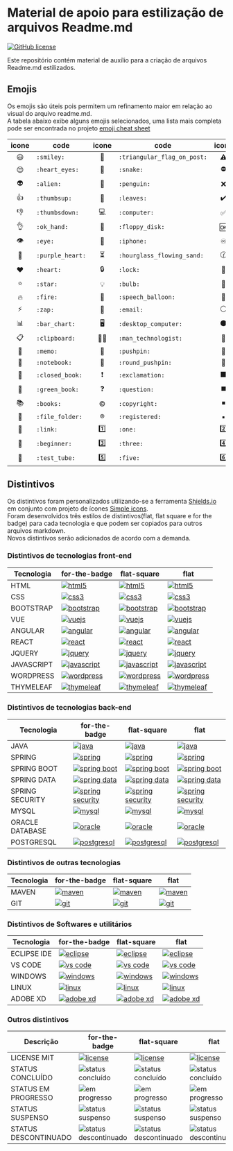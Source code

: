 # Material de apoio para estilização de arquivos Readme.md
<a href="https://opensource.org/licenses/MIT" target="_blank"><img alt="GitHub license" src="https://img.shields.io/github/license/CastroFilipe/readme-resources"></a>  

Este repositório contém material de auxílio para a criação de arquivos Readme.md estilizados.  

<h2>Emojis</h2>

Os emojis são úteis pois permitem um refinamento maior em relação ao visual do arquivo readme.md.  
A tabela abaixo exibe alguns emojis selecionados, uma lista mais completa pode ser encontrada no projeto [emoji cheat sheet](https://github.com/ikatyang/emoji-cheat-sheet)

| icone | code | icone | code | icone | code |
| :-: | - | :-: | - | :-: | - |
| :smiley: | `:smiley:` | :triangular_flag_on_post: | `:triangular_flag_on_post:` | :warning: | `:warning:` |
| :heart_eyes: | `:heart_eyes:` | :snake: | `:snake:` | :no_entry: | `:no_entry:` |
| :alien: | `:alien:` | :penguin: | `:penguin:` | :x: | `:x:` |
| :thumbsup: | `:thumbsup:` | :leaves: | `:leaves:` | :heavy_check_mark: | `:heavy_check_mark:` |
| :thumbsdown: | `:thumbsdown:` | :computer: | `:computer:` | :white_check_mark: | `:white_check_mark:` |
| :ok_hand: | `:ok_hand:` | :floppy_disk: | `:floppy_disk:` | :ok: | `:ok:` |
| :eye: | `:eye:` | :iphone: | `:iphone:` | :infinity: | `:infinity:` |
| :purple_heart: | `:purple_heart:` | :hourglass_flowing_sand: | `:hourglass_flowing_sand:` | :clock130: | `:clock130:` |
| :heart: | `:heart:` | :lock: | `:lock:` | :key: | `:key:` |
| :star:  | `:star:` | :bulb: | `:bulb:` | :red_circle: | `:red_circle:` |
| :fire:  | `:fire: ` | :speech_balloon:  | `:speech_balloon: ` | :large_blue_circle:  | `:large_blue_circle: ` |
| :zap: | `:zap:` | :email: | `:email:` | :white_circle: | `:white_circle:` |
| :bar_chart: | `:bar_chart:` | :desktop_computer:   | `:desktop_computer: ` | :black_circle: | `:black_circle:` |
| :clipboard: | `:clipboard:` |  :man_technologist:  | `:man_technologist:` | :large_blue_diamond: | `:large_blue_diamond:` |
| :memo: | `:memo:` |  :pushpin: | `:pushpin:` | :small_orange_diamond: | `:small_orange_diamond:` |
| :notebook: | `:notebook:` | :round_pushpin: | `:round_pushpin:` | :large_orange_diamond: | `:large_orange_diamond:` |
| :closed_book: | `:closed_book:` | :exclamation: | `:exclamation:` | :black_large_square: | `:black_large_square:` |
| :green_book: | `:green_book:` | :question: | `:question:` | :black_medium_square: | `:black_medium_square:` |
| :books: | `:books:` | :copyright: | `:copyright:` | :black_medium_small_square: | `:black_medium_small_square:` |
| :file_folder: | `:file_folder:` | :registered: | `:registered:` | :black_small_square: | `:black_small_square:` |
| :link: | `:link:` | :one: | `:one:` | :two: | `:two:` |
| :beginner: | `:beginner:` | :three: | `:three:` | :four: | `:four:` |
| :test_tube: | `:test_tube:` | :five: | `:five:` | :six: | `:six:` |

<h2>Distintivos</h2>

Os distintivos foram personalizados utilizando-se a ferramenta [Shields.io](https://shields.io/) em conjunto com projeto de ícones [Simple icons](https://simpleicons.org/).  
Foram desenvolvidos três estilos de distintivos(flat, flat square e for the badge) para cada tecnologia e que podem ser copiados para outros arquivos markdown.  
Novos distintivos serão adicionados de acordo com a demanda.

<h3>Distintivos de tecnologias front-end</h3>

<!--Início tecnologias front-end-->
<table>
    <thead>
        <tr>
            <th>Tecnologia</th>
            <th>for-the-badge</th>
            <th>flat-square</th>
            <th>flat</th>
        </tr>
    </thead>
    <tbody>
        <tr>
            <td valign="middle">
                HTML
            </td>
            <td valign="middle">
                <a href="https://www.w3.org/standards/webdesign/htmlcss" target="_blank"><img
                        src="https://img.shields.io/badge/HTML-MARKUP-brown?style=for-the-badge&logo=html5"
                        alt="html5"></a>
            </td>
            <td valign="middle">
                <a href="https://www.w3.org/standards/webdesign/htmlcss" target="_blank"><img
                        src="https://img.shields.io/badge/HTML-MARKUP-brown?style=flat-square&logo=html5"
                        alt="html5"></a>
            </td>
            <td valign="middle">
                <a href="https://www.w3.org/standards/webdesign/htmlcss" target="_blank"><img
                        src="https://img.shields.io/badge/HTML-MARKUP-brown?style=flat&logo=html5" alt="html5"></a>
            </td>
        </tr>
        <tr></tr>
        <tr>
            <td valign="middle">
                CSS
            </td>
            <td valign="middle">
                <a href="https://www.w3.org/standards/webdesign/htmlcss" target="_blank"><img
                        src="https://img.shields.io/badge/CSS-STYLE-blue?style=for-the-badge&logo=css3" alt="css3"></a>
            </td>
            <td valign="middle">
                <a href="https://www.w3.org/standards/webdesign/htmlcss" target="_blank"><img
                        src="https://img.shields.io/badge/CSS-STYLE-blue?style=flat-square&logo=css3" alt="css3"></a>
            </td>
            <td valign="middle">
                <a href="https://www.w3.org/standards/webdesign/htmlcss" target="_blank"><img
                        src="https://img.shields.io/badge/CSS-STYLE-blue?style=flat&logo=css3" alt="css3"></a>
            </td>
        </tr>
        <tr></tr>
        <tr>
            <td valign="middle">
                BOOTSTRAP
            </td>
            <td valign="middle">
                <a href="https://getbootstrap.com/" target="_blank"><img
                        src="https://img.shields.io/badge/BOOTSTRAP-CSS%20FRAMEWORK-6c37b8?style=for-the-badge&logo=bootstrap"
                        alt="bootstrap"></a>
            </td>
            <td valign="middle">
                <a href="https://getbootstrap.com/" target="_blank"><img
                        src="https://img.shields.io/badge/BOOTSTRAP-CSS%20FRAMEWORK-6c37b8?style=flat-square&logo=bootstrap"
                        alt="bootstrap"></a>
            </td>
            <td valign="middle">
                <a href="https://getbootstrap.com/" target="_blank"><img
                        src="https://img.shields.io/badge/BOOTSTRAP-CSS%20FRAMEWORK-6c37b8?style=flat&logo=bootstrap"
                        alt="bootstrap"></a>
            </td>
        </tr>
        <tr></tr>
        <tr>
            <td valign="middle">
                VUE
            </td>
            <td valign="middle">
                <a href="https://vuejs.org/" target="_blank"><img
                        src="https://img.shields.io/badge/VUE-FRAMEWORK-3fba84?style=for-the-badge&logo=vue.js"
                        alt="vuejs"></a>
            </td>
            <td valign="middle">
                <a href="https://vuejs.org/" target="_blank"><img
                        src="https://img.shields.io/badge/VUE-FRAMEWORK-3fba84?style=flat-square&logo=vue.js"
                        alt="vuejs"></a>
            </td>
            <td valign="middle">
                <a href="https://vuejs.org/" target="_blank"><img
                        src="https://img.shields.io/badge/VUE-FRAMEWORK-3fba84?style=flat&logo=vue.js" alt="vuejs"></a>
            </td>
        </tr>
        <tr></tr>
        <tr>
            <td valign="middle">
                ANGULAR
            </td>
            <td valign="middle">
                <a href="https://angular.io/" target="_blank"><img
                        src="https://img.shields.io/badge/ANGULAR-FRAMEWORK-dd0031?style=for-the-badge&logo=angular"
                        alt="angular"></a>
            </td>
            <td valign="middle">
                <a href="https://angular.io/" target="_blank"><img
                        src="https://img.shields.io/badge/ANGULAR-FRAMEWORK-dd0031?style=flat-square&logo=angular"
                        alt="angular"></a>
            </td>
            <td valign="middle">
                <a href="https://angular.io/" target="_blank"><img
                        src="https://img.shields.io/badge/ANGULAR-FRAMEWORK-dd0031?style=flat&logo=angular"
                        alt="angular"></a>
            </td>
        </tr>
        <tr></tr>
        <tr>
            <td valign="middle">
                REACT
            </td>
            <td valign="middle">
                <a href="https://reactjs.org/" target="_blank"><img
                        src="https://img.shields.io/badge/REACT-JS%20LIBRARY-59afc5?style=for-the-badge&logo=react"
                        alt="react"></a>
            </td>
            <td valign="middle">
                <a href="https://reactjs.org/" target="_blank"><img
                        src="https://img.shields.io/badge/REACT-JS%20LIBRARY-59afc5?style=flat-square&logo=react"
                        alt="react"></a>
            </td>
            <td valign="middle">
                <a href="https://reactjs.org/" target="_blank"><img
                        src="https://img.shields.io/badge/REACT-JS%20LIBRARY-59afc5?style=flat&logo=react"
                        alt="react"></a>
            </td>
        </tr>
        <tr></tr>
        <tr>
            <td valign="middle">
                JQUERY
            </td>
            <td valign="middle">
                <a href="https://jquery.com/" target="_blank"><img
                        src="http://img.shields.io/badge/JQUERY-JS%20LIBRARY-0b0b58?style=for-the-badge&logo=jquery"
                        alt="jquery"></a>
            </td>
            <td valign="middle">
                <a href="https://jquery.com/" target="_blank"><img
                        src="http://img.shields.io/badge/JQUERY-JS%20LIBRARY-0b0b58?style=flat-square&logo=jquery"
                        alt="jquery"></a>
            </td>
            <td valign="middle">
                <a href="https://jquery.com/" target="_blank"><img
                        src="http://img.shields.io/badge/JQUERY-JS%20LIBRARY-0b0b58?style=flat&logo=jquery"
                        alt="jquery"></a>
            </td>
        </tr>
        <tr></tr>
        <tr>
            <td valign="middle">
                JAVASCRIPT
            </td>
            <td valign="middle">
                <a href="https://developer.mozilla.org/pt-BR/docs/Web/JavaScript" target="_blank"><img
                        src="https://img.shields.io/badge/JAVASCRIPT-PROGRAMMING-dbc412?style=for-the-badge&logo=javascript"
                        alt="javascript"></a>
            </td>
            <td valign="middle">
                <a href="https://developer.mozilla.org/pt-BR/docs/Web/JavaScript" target="_blank"><img
                        src="https://img.shields.io/badge/JAVASCRIPT-PROGRAMMING-dbc412?style=flat-square&logo=javascript"
                        alt="javascript"></a>
            </td>
            <td valign="middle">
                <a href="https://developer.mozilla.org/pt-BR/docs/Web/JavaScript" target="_blank"><img
                        src="https://img.shields.io/badge/JAVASCRIPT-PROGRAMMING-dbc412?style=flat&logo=javascript"
                        alt="javascript"></a>
            </td>
        </tr>
        <tr></tr>
        <tr>
            <td valign="middle">
                WORDPRESS
            </td>
            <td valign="middle">
                <a href="https://wordpress.com/" target="_blank"><img
                        src="https://img.shields.io/badge/WORDPRESS-TOOLS-f7941e?style=for-the-badge&logo=wordpress"
                        alt="wordpress"></a>
            </td>
            <td valign="middle">
                <a href="https://wordpress.com/" target="_blank"><img
                        src="https://img.shields.io/badge/WORDPRESS-TOOLS-f7941e?style=flat-square&logo=wordpress"
                        alt="wordpress"></a>
            </td>
            <td valign="middle">
                <a href="https://wordpress.com/" target="_blank"><img
                        src="https://img.shields.io/badge/WORDPRESS-TOOLS-f7941e?style=flat&logo=wordpress"
                        alt="wordpress"></a>
            </td>
        </tr>
        <tr></tr>
        <tr>
            <td valign="middle">
                THYMELEAF
            </td>
            <td valign="middle">
                <a href="https://www.thymeleaf.org/" target="_blank"><img
                        src="https://img.shields.io/badge/THYMELEAF-TEMPLATE%20ENGINE-005f0f?style=for-the-badge"
                        alt="thymeleaf"></a>
            </td>
            <td valign="middle">
                <a href="https://www.thymeleaf.org/" target="_blank"><img
                        src="https://img.shields.io/badge/THYMELEAF-TEMPLATE%20ENGINE-005f0f?style=flat-square"
                        alt="thymeleaf"></a>
            </td>
            <td valign="middle">
                <a href="https://www.thymeleaf.org/" target="_blank"><img
                        src="https://img.shields.io/badge/THYMELEAF-TEMPLATE%20ENGINE-005f0f?style=flat"
                        alt="thymeleaf"></a>
            </td>
        </tr>
        <tr></tr>
    </tbody>
</table>
<!--Fim tecnologias front-end-->

<h3>Distintivos de tecnologias back-end</h3>

<!--Início tecnologias back-end-->
<table>
    <thead>
        <tr>
            <th>Tecnologia</th>
            <th>for-the-badge</th>
            <th>flat-square</th>
            <th>flat</th>
        </tr>
    </thead>
    <tbody>
        <tr>
            <td valign="middle">
                JAVA
            </td>
            <td valign="middle">
                <a href="https://www.java.com/" target="_blank"><img
                        src="https://img.shields.io/badge/JAVA-PROGRAMMING-c52727?style=for-the-badge&logo=java"
                        alt="java"></a>
            </td>
            <td valign="middle">
                <a href="https://www.java.com/" target="_blank"><img
                        src="https://img.shields.io/badge/JAVA-PROGRAMMING-c52727?style=flat-square&logo=java"
                        alt="java"></a>
            </td>
            <td valign="middle">
                <a href="https://www.java.com/" target="_blank"><img
                        src="https://img.shields.io/badge/JAVA-PROGRAMMING-c52727?style=flat&logo=java" alt="java"></a>
            </td>
        </tr>
        <tr></tr>
        <tr>
            <td valign="middle">
                SPRING
            </td>
            <td valign="middle">
                <a href="https://spring.io/projects/spring-framework" target="_blank"><img
                        src="https://img.shields.io/badge/SPRING-FRAMEWORK-6cb33e?style=for-the-badge&logo=spring"
                        alt="spring"></a>
            </td>
            <td valign="middle">
                <a href="https://spring.io/projects/spring-framework" target="_blank"><img
                        src="https://img.shields.io/badge/SPRING-FRAMEWORK-6cb33e?style=flat-square&logo=spring"
                        alt="spring"></a>
            </td>
            <td valign="middle">
                <a href="https://spring.io/projects/spring-framework" target="_blank"><img
                        src="https://img.shields.io/badge/SPRING-FRAMEWORK-6cb33e?style=flat&logo=spring"
                        alt="spring"></a>
            </td>
        </tr>
        <tr></tr>
        <tr>
            <td valign="middle">
                SPRING BOOT
            </td>
            <td valign="middle">
                <a href="https://spring.io/projects/spring-boot" target="_blank"><img
                        src="https://img.shields.io/badge/SPRING%20BOOT-FRAMEWORK-6cb33e?style=for-the-badge&logo=spring"
                        alt="spring boot"></a>
            </td>
            <td valign="middle">
                <a href="https://spring.io/projects/spring-boot" target="_blank"><img
                        src="https://img.shields.io/badge/SPRING%20BOOT-FRAMEWORK-6cb33e?style=flat-square&logo=spring"
                        alt="spring boot"></a>
            </td>
            <td valign="middle">
                <a href="https://spring.io/projects/spring-boot" target="_blank"><img
                        src="https://img.shields.io/badge/SPRING%20BOOT-FRAMEWORK-6cb33e?style=flat&logo=spring"
                        alt="spring boot"></a>
            </td>
        </tr>
        <tr></tr>
        <tr>
            <td valign="middle">
                SPRING DATA
            </td>
            <td valign="middle">
                <a href="https://spring.io/projects/spring-data" target="_blank"><img
                        src="https://img.shields.io/badge/SPRING%20DATA-FRAMEWORK-6cb33e?style=for-the-badge&logo=spring"
                        alt="spring data"></a>
            </td>
            <td valign="middle">
                <a href="https://spring.io/projects/spring-data" target="_blank"><img
                        src="https://img.shields.io/badge/SPRING%20DATA-FRAMEWORK-6cb33e?style=flat-square&logo=spring"
                        alt="spring data"></a>
            </td>
            <td valign="middle">
                <a href="https://spring.io/projects/spring-data" target="_blank"><img
                        src="https://img.shields.io/badge/SPRING%20DATA-FRAMEWORK-6cb33e?style=flat&logo=spring"
                        alt="spring data"></a>
            </td>
        </tr>
        <tr></tr>
        <tr>
            <td valign="middle">
                SPRING SECURITY
            </td>
            <td valign="middle">
                <a href="https://spring.io/projects/spring-security" target="_blank"><img
                        src="https://img.shields.io/badge/SPRING%20SECURITY-FRAMEWORK-6cb33e?style=for-the-badge&logo=spring"
                        alt="spring security"></a>
            </td>
            <td valign="middle">
                <a href="https://spring.io/projects/spring-security" target="_blank"><img
                        src="https://img.shields.io/badge/SPRING%20SECURITY-FRAMEWORK-6cb33e?style=flat-square&logo=spring"
                        alt="spring security"></a>
            </td>
            <td valign="middle">
                <a href="https://spring.io/projects/spring-security" target="_blank"><img
                        src="https://img.shields.io/badge/SPRING%20SECURITY-FRAMEWORK-6cb33e?style=flat&logo=spring"
                        alt="spring security"></a>
            </td>
        </tr>
        <tr></tr>
        <tr>
            <td valign="middle">
                MYSQL
            </td>
            <td valign="middle">
                <a href="https://www.mysql.com/" target="_blank"><img
                        src="https://img.shields.io/badge/MYSQL-DATABASE-017089?style=for-the-badge&logo=mysql"
                        alt="mysql"></a>
            </td>
            <td valign="middle">
                <a href="https://www.mysql.com/" target="_blank"><img
                        src="https://img.shields.io/badge/MYSQL-DATABASE-017089?style=flat-square&logo=mysql"
                        alt="mysql"></a>
            </td>
            <td valign="middle">
                <a href="https://www.mysql.com/" target="_blank"><img
                        src="https://img.shields.io/badge/MYSQL-DATABASE-017089?style=flat&logo=mysql" alt="mysql"></a>
            </td>
        </tr>
        <tr></tr>
        <tr>
            <td valign="middle">
                ORACLE DATABASE
            </td>
            <td valign="middle">
                <a href="https://www.oracle.com/" target="_blank"><img
                        src="https://img.shields.io/badge/ORACLE-DATABASE-ee0101?style=for-the-badge&logo=oracle"
                        alt="oracle"></a>
            </td>
            <td valign="middle">
                <a href="https://www.oracle.com/" target="_blank"><img
                        src="https://img.shields.io/badge/ORACLE-DATABASE-ee0101?style=flat-square&logo=oracle"
                        alt="oracle"></a>
            </td>
            <td valign="middle">
                <a href="https://www.oracle.com/" target="_blank"><img
                        src="https://img.shields.io/badge/ORACLE-DATABASE-ee0101?style=flat&logo=oracle"
                        alt="oracle"></a>
            </td>
        </tr>
        <tr></tr>
        <tr>
            <td valign="middle">
                POSTGRESQL
            </td>
            <td valign="middle">
                <a href="https://www.postgresql.org/" target="_blank"><img
                        src="https://img.shields.io/badge/POSTGRESQL-DATABASE-336791?style=for-the-badge&logo=postgresql"
                        alt="postgresql"></a>
            </td>
            <td valign="middle">
                <a href="https://www.postgresql.org/" target="_blank"><img
                        src="https://img.shields.io/badge/POSTGRESQL-DATABASE-336791?style=flat-square&logo=postgresql"
                        alt="postgresql"></a>
            </td>
            <td valign="middle">
                <a href="https://www.postgresql.org/" target="_blank"><img
                        src="https://img.shields.io/badge/POSTGRESQL-DATABASE-336791?style=flat&logo=postgresql"
                        alt="postgresql"></a>
            </td>
        </tr>
        <tr></tr>
    </tbody>
</table>
<!--Fim tecnologias back-end-->

<h3>Distintivos de outras tecnologias</h3>

<!--Início outras tecnologias-->
<table>
    <thead>
        <tr>
            <th>Tecnologia</th>
            <th>for-the-badge</th>
            <th>flat-square</th>
            <th>flat</th>
        </tr>
    </thead>
    <tbody>
        <tr>
            <td valign="middle">
                MAVEN
            </td>
            <td valign="middle">
                <a href="https://maven.apache.org/" target="_blank"><img
                        src="https://img.shields.io/badge/MAVEN-BUILD%20AUTOMATION-a8194e?style=for-the-badge&logo=apache%20maven"
                        alt="maven"></a>
            </td>
            <td valign="middle">
                <a href="https://maven.apache.org/" target="_blank"><img
                        src="https://img.shields.io/badge/MAVEN-BUILD%20AUTOMATION-a8194e?style=flat-square&logo=apache%20maven"
                        alt="maven"></a>
            </td>
            <td valign="middle">
                <a href="https://maven.apache.org/" target="_blank"><img
                        src="https://img.shields.io/badge/MAVEN-BUILD%20AUTOMATION-a8194e?style=flat&logo=apache%20maven"
                        alt="maven"></a>
            </td>
        </tr>
        <tr></tr>
        <tr>
            <td valign="middle">
                GIT
            </td>
            <td valign="middle">
                <a href="https://git-scm.com/" target="_blank"><img
                        src="https://img.shields.io/badge/GIT-TOOLS-f15030?style=for-the-badge&logo=git" alt="git"></a>
            </td>
            <td valign="middle">
                <a href="https://git-scm.com/" target="_blank"><img
                        src="https://img.shields.io/badge/GIT-TOOLS-f15030?style=flat-square&logo=git" alt="git"></a>
            </td>
            <td valign="middle">
                <a href="https://git-scm.com/" target="_blank"><img
                        src="https://img.shields.io/badge/GIT-TOOLS-f15030?style=flat&logo=git" alt="git"></a>
            </td>
        </tr>
        <tr></tr>
    </tbody>
</table>
<!--Fim outras tecnologias-->

<h3>Distintivos de Softwares e utilitários</h3>

<!--Início softwares e utilitários-->
<table>
    <thead>
        <tr>
            <th>Tecnologia</th>
            <th>for-the-badge</th>
            <th>flat-square</th>
            <th>flat</th>
        </tr>
    </thead>
    <tbody>
        <tr>
            <td valign="middle">
                ECLIPSE IDE
            </td>
            <td valign="middle">
                <a href="https://www.eclipse.org/ide/" target="_blank"><img
                        src="https://img.shields.io/badge/ECLIPSE%20IDE-TOOLS-f7941e?style=for-the-badge&logo=eclipse%20ide"
                        alt="eclipse"></a>
            </td>
            <td valign="middle">
                <a href="https://www.eclipse.org/ide/" target="_blank"><img
                        src="https://img.shields.io/badge/ECLIPSE%20IDE-TOOLS-f7941e?style=flat-square&logo=eclipse%20ide"
                        alt="eclipse"></a>
            </td>
            <td valign="middle">
                <a href="https://www.eclipse.org/ide/" target="_blank"><img
                        src="https://img.shields.io/badge/ECLIPSE%20IDE-f7941e?style=flat&logo=eclipse%20ide"
                        alt="eclipse"></a>
            </td>
        </tr>
        <tr></tr>
        <tr>
            <td valign="middle">
                VS CODE
            </td>
            <td valign="middle">
                <a href="https://code.visualstudio.com/" target="_blank"><img
                        src="https://img.shields.io/badge/CODE-TOOLS-5151d8?style=for-the-badge&logo=visual%20studio%20code"
                        alt="vs code"></a>
            </td>
            <td valign="middle">
                <a href="https://code.visualstudio.com/" target="_blank"><img
                        src="https://img.shields.io/badge/CODE-TOOLS-5151d8?style=flat-square&logo=visual%20studio%20code"
                        alt="vs code"></a>
            </td>
            <td valign="middle">
                <a href="https://code.visualstudio.com/" target="_blank"><img
                        src="https://img.shields.io/badge/CODE-TOOLS-5151d8?style=flat&logo=visual%20studio%20code"
                        alt="vs code"></a>
            </td>
        </tr>
        <tr></tr>
        <tr>
            <td valign="middle">
                WINDOWS
            </td>
            <td valign="middle">
                <a href="https://www.microsoft.com/en-us/windows" target="_blank"><img
                        src="https://img.shields.io/badge/WINDOWS-OS-2424be?style=for-the-badge&logo=windows"
                        alt="windows"></a>
            </td>
            <td valign="middle">
                <a href="https://www.microsoft.com/en-us/windows" target="_blank"><img
                        src="https://img.shields.io/badge/WINDOWS-OS-2424be?style=flat-square&logo=windows"
                        alt="windows"></a>
            </td>
            <td valign="middle">
                <a href="https://www.microsoft.com/en-us/windows" target="_blank"><img
                        src="https://img.shields.io/badge/WINDOWS-OS-2424be?style=flat&logo=windows" alt="windows"></a>
            </td>
        </tr>
        <tr></tr>
        <tr>
            <td valign="middle">
                LINUX
            </td>
            <td valign="middle">
                <a href="https://www.linuxfoundation.org/" target="_blank"><img
                        src="https://img.shields.io/badge/LINUX-OS-c27e3b?style=for-the-badge&logo=linux"
                        alt="linux"></a>
            </td>
            <td valign="middle">
                <a href="https://www.linuxfoundation.org/" target="_blank"><img
                        src="https://img.shields.io/badge/LINUX-OS-c27e3b?style=flat-square&logo=linux" alt="linux"></a>
            </td>
            <td valign="middle">
                <a href="https://www.linuxfoundation.org/" target="_blank"><img
                        src="https://img.shields.io/badge/LINUX-OS-c27e3b?style=flat&logo=linux" alt="linux"></a>
            </td>
        </tr>
        <tr></tr>
        <tr>
            <td valign="middle">
                ADOBE XD
            </td>
            <td valign="middle">
                <a href="https://www.adobe.com/br/products/xd.html" target="_blank"><img
                        src="https://img.shields.io/badge/XD-TOOLS-ff61f6?style=for-the-badge&logo=adobe%20xd"
                        alt="adobe xd"></a>
            </td>
            <td valign="middle">
                <a href="https://www.adobe.com/br/products/xd.html" target="_blank"><img
                        src="https://img.shields.io/badge/XD-TOOLS-ff61f6?style=flat-square&logo=adobe%20xd" alt="adobe xd"></a>
            </td>
            <td valign="middle">
                <a href="https://www.adobe.com/br/products/xd.html" target="_blank"><img
                        src="https://img.shields.io/badge/XD-TOOLS-ff61f6?style=flat&logo=adobe%20xd" alt="adobe xd"></a>
            </td>
        </tr>
        <tr></tr>
    </tbody>
</table>
<!--Fim softwares e utilitários-->

<h3>Outros distintivos</h3>

<!--Início Outros-->
<table>
    <thead>
        <tr>
            <th>Descrição</th>
            <th>for-the-badge</th>
            <th>flat-square</th>
            <th>flat</th>
        </tr>
    </thead>
    <tbody>
        <tr>
            <td valign="middle">
                LICENSE MIT
            </td>
            <td valign="middle">
                <a href="https://opensource.org/licenses/MIT" target="_blank"><img
                        src="https://img.shields.io/badge/LICENSE-MIT-blue?style=for-the-badge" alt="license"></a>
            </td>
            <td valign="middle">
                <a href="https://opensource.org/licenses/MIT" target="_blank"><img
                        src="https://img.shields.io/badge/LICENSE-MIT-blue?style=flat-square" alt="license"></a>
            </td>
            <td valign="middle">
                <a href="https://opensource.org/licenses/MIT" target="_blank"><img
                        src="https://img.shields.io/badge/LICENSE-MIT-blue?style=flat" alt="license"></a>
            </td>
        </tr>
        <tr></tr>
        <tr>
            <td valign="middle">
                STATUS CONCLUÍDO
            </td>
            <td valign="middle">
                <img src="https://img.shields.io/badge/STATUS-CONCLUÍDO-05a505?style=for-the-badge" alt="status concluído">
            </td>
            <td valign="middle">
                <img src="https://img.shields.io/badge/STATUS-CONCLUÍDO-05a505?style=flat-square" alt="status concluído"></a>
            </td>
            <td valign="middle">
                <img src="https://img.shields.io/badge/STATUS-CONCLUÍDO-05a505?style=flat" alt="status concluído"></a>
            </td>
        </tr>
        <tr></tr>
        <tr>
            <td valign="middle">
                STATUS EM PROGRESSO
            </td>
            <td valign="middle">
                <img src="https://img.shields.io/badge/STATUS-EM%20PROGRESSO-009178?style=for-the-badge" alt="em progresso">
            </td>
            <td valign="middle">
                <img src="https://img.shields.io/badge/STATUS-EM%20PROGRESSO-009178?style=flat-square" alt="em progresso"></a>
            </td>
            <td valign="middle">
                <img src="https://img.shields.io/badge/STATUS-EM%20PROGRESSO-009178?style=flat" alt="em progresso"></a>
            </td>
        </tr>
        <tr></tr>
        <tr>
            <td valign="middle">
                STATUS SUSPENSO
            </td>
            <td valign="middle">
                <img src="https://img.shields.io/badge/STATUS-SUSPENSO-ffa500?style=for-the-badge" alt="status suspenso">
            </td>
            <td valign="middle">
                <img src="https://img.shields.io/badge/STATUS-SUSPENSO-ffa500?style=flat-square" alt="status suspenso"></a>
            </td>
            <td valign="middle">
                <img src="https://img.shields.io/badge/STATUS-SUSPENSO-ffa500?style=flat" alt="status suspenso"></a>
            </td>
        </tr>
        <tr></tr>
        <tr>
            <td valign="middle">
                STATUS DESCONTINUADO
            </td>
            <td valign="middle">
                <img src="https://img.shields.io/badge/STATUS-DESCONTINUADO-af2222?style=for-the-badge" alt="status descontinuado">
            </td>
            <td valign="middle">
                <img src="https://img.shields.io/badge/STATUS-DESCONTINUADO-af2222?style=flat-square" alt="status descontinuado"></a>
            </td>
            <td valign="middle">
                <img src="https://img.shields.io/badge/STATUS-DESCONTINUADO-af2222?style=flat" alt="status descontinuado"></a>
            </td>
        </tr>
        <tr></tr>
    </tbody>
</table>
<!--Fim Outros-->
